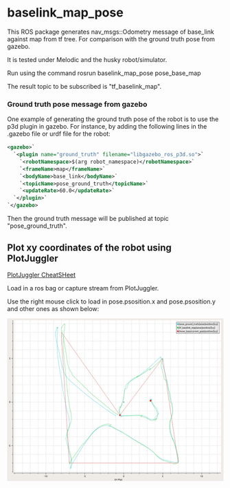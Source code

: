 # baselink_map_pose

This ROS package generates nav_msgs::Odometry  message of base_link against map from tf tree. For comparison with the ground truth pose from gazebo.



It is tested under Melodic and the husky robot/simulator.

Run using the command rosrun baselink_map_pose pose_base_map

The result topic to be subscribed is "tf_baselink_map".

### Ground truth pose message from gazebo

One example of generating the ground truth pose of the robot is to use the p3d plugin in gazebo. For instance, by adding the following lines in the .gazebo file or urdf file for the robot:

```xml
<gazebo>`
  `<plugin name="ground_truth" filename="libgazebo_ros_p3d.so">`
    `<robotNamespace>$(arg robot_namespace)</robotNamespace>`
    `<frameName>map</frameName>`
    `<bodyName>base_link</bodyName>`
    `<topicName>pose_ground_truth</topicName>`
    `<updateRate>60.0</updateRate>`
  `</plugin>`
`</gazebo>
```

Then the ground truth message will be published at topic "pose_ground_truth".

## Plot xy coordinates of the robot using PlotJuggler

[PlotJuggler CheatSHeet](https://www.plotjuggler.io/cheatsheet)

Load in a ros bag or capture stream from PlotJuggler.

Use the right mouse click to load in pose.psosition.x and pose.psosition.y and other ones as shown below:

![2](./image/2.png)